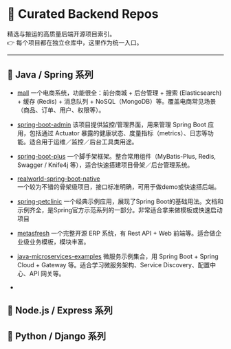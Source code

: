 # 🚀 Curated Backend Repos

精选与搬运的高质量后端开源项目索引。  
👉 每个项目都在独立仓库中，这里作为统一入口。

--- 

## 📂 Java / Spring 系列
- [mall](https://github.com/the-CCClouds/mall)
    一个电商系统，功能很全：前台商城 + 后台管理 + 搜索 (Elasticsearch) + 缓存 (Redis) + 消息队列 + NoSQL（MongoDB）等。覆盖电商常见场景（商品、订单、用户、权限等）。

- [spring-boot-admin](https://github.com/the-CCClouds/spring-boot-admin)
    该项目提供监控/管理界面，用来管理 Spring Boot 应用，包括通过 Actuator 暴露的健康状态、度量指标（metrics）、日志等功能。适合用于运维／监控／后台工具类用途。

- [spring-boot-plus](https://github.com/geekidea/spring-boot-plus)
    一个脚手架框架。整合常用组件（MyBatis-Plus, Redis, Swagger / Knife4j 等），适合快速搭建项目骨架／后台管理系统。

- [realworld-spring-boot-native](https://github.com/the-CCClouds/realworld-spring-boot-native)  
    一个较为不错的骨架级项目，接口标准明确，可用于做demo或快速搭后端。

- [spring-petclinic](https://github.com/the-CCClouds/spring-petclinic)
    一个经典示例应用，展现了Spring Boot的基础用法。文档和示例齐全，是Spring官方示范系列的一部分。非常适合拿来做模板或快速启动项目

- [metasfresh](https://github.com/the-CCClouds/metasfresh)
    一个完整开源 ERP 系统，有 Rest API + Web 前端等。适合做企业级业务模板，模块丰富。

- [java-microservices-examples](https://github.com/the-CCClouds/java-microservices-examples)
    微服务示例集合，用 Spring Boot + Spring Cloud + Gateway 等。适合学习微服务架构、Service Discovery、配置中心、API 网关等。

-

## 📂 Node.js / Express 系列


## 📂 Python / Django 系列

